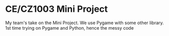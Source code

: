 # CE/CZ1003 Mini Project
 My team's take on the Mini Project. We use Pygame with some other library. 1st time trying on Pygame and Python, hence the messy code
